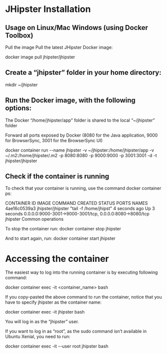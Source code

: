 # JHipster Installation



## Usage on Linux/Mac Windows (using Docker Toolbox)

Pull the image
Pull the latest JHipster Docker image:

docker image pull jhipster/jhipster


## Create a “jhipster” folder in your home directory:

mkdir ~/jhipster

## Run the Docker image, with the following options:

The Docker “/home/jhipster/app” folder is shared to the local “~/jhipster” folder

Forward all ports exposed by Docker (8080 for the Java application, 9000 for BrowserSync, 3001 for the BrowserSync UI)


docker container run --name jhipster -v ~/jhipster:/home/jhipster/app -v ~/.m2:/home/jhipster/.m2 -p 8080:8080 -p 9000:9000 -p 3001:3001 -d -t jhipster/jhipster


## Check if the container is running

To check that your container is running, use the command docker container ps:

CONTAINER ID    IMAGE               COMMAND                 CREATED         STATUS          PORTS                                                       NAMES
4ae16c0539a3    jhipster/jhipster   "tail -f /home/jhipst"  4 seconds ago   Up 3 seconds    0.0.0.0:9000-3001->9000-3001/tcp, 0.0.0.0:8080->8080/tcp    jhipster
Common operations


To stop the container run: 
docker container stop jhipster

And to start again, run: 
docker container start jhipster


# Accessing the container

The easiest way to log into the running container is by executing following command:

docker container exec -it <container_name> bash

If you copy-pasted the above command to run the container, notice that you have to specify jhipster as the container name:

docker container exec -it jhipster bash

You will log in as the “jhipster” user.

If you want to log in as “root”, as the sudo command isn’t available in Ubuntu Xenial, you need to run:

docker container exec -it --user root jhipster bash

